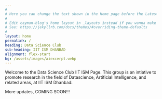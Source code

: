 ```yaml
---
#
# Here you can change the text shown in the Home page before the Latest Posts section.
#
# Edit cayman-blog's home layout in _layouts instead if you wanna make some changes
# See: https://jekyllrb.com/docs/themes/#overriding-theme-defaults
#
layout: home
permalink: /
heading: Data Science Club
sub-heading: IIT ISM DHANBAD
alignment: flex-start
bg: /assets/images/aiexcerpt.webp
---
```


Welcome to the Data Science Club IIT ISM Page. This group is an intiative to promote research in the field of Datascience, Artificial Intelligence, and related areas, at IIT ISM Dhanbad.

More updates, COMING SOON!!!
